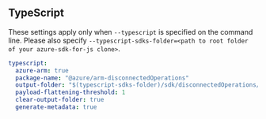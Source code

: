## TypeScript

These settings apply only when `--typescript` is specified on the command line.
Please also specify `--typescript-sdks-folder=<path to root folder of your azure-sdk-for-js clone>`.

``` yaml $(typescript)
typescript:
  azure-arm: true
  package-name: "@azure/arm-disconnectedOperations"
  output-folder: "$(typescript-sdks-folder)/sdk/disconnectedOperations/arm-disconnectedOperations"
  payload-flattening-threshold: 1
  clear-output-folder: true
  generate-metadata: true
```